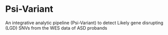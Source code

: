 # Psi-Variant
An integrative analytic pipeline (Psi-Variant) to detect Likely gene disrupting (LGD) SNVs from the WES data of ASD probands 
